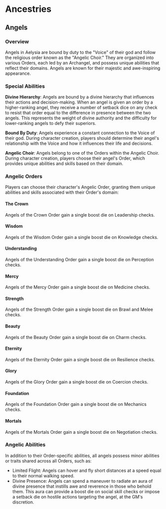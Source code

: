 # Ancestries

## Angels

### Overview

Angels in Aelysia are bound by duty to the "Voice" of their god and follow the religious order known as the "Angelic Choir." They are organized into various Orders, each led by an Archangel, and possess unique abilities that reflect their domains. Angels are known for their majestic and awe-inspiring appearance.

### Special Abilities

**Divine Hierarchy**: Angels are bound by a divine hierarchy that influences their actions and decision-making. When an angel is given an order by a higher-ranking angel, they receive a number of setback dice on any check to resist that order equal to the difference in presence between the two angels. This represents the weight of divine authority and the difficulty for lower-ranking angels to defy their superiors.

**Bound By Duty**: Angels experience a constant connection to the Voice of their god. During character creation, players should determine their angel's relationship with the Voice and how it influences their life and decisions.

**Angelic Choir**: Angels belong to one of the Orders within the Angelic Choir. During character creation, players choose their angel's Order, which provides unique abilities and skills based on their domain.

### Angelic Orders

Players can choose their character's Angelic Order, granting them unique abilities and skills associated with their Order's domain:

#### The Crown

Angels of the Crown Order gain a single boost die on Leadership checks.

#### Wisdom

Angels of the Wisdom Order gain a single boost die on Knowledge checks.

#### Understanding

Angels of the Understanding Order gain a single boost die on Perception checks.

#### Mercy

Angels of the Mercy Order gain a single boost die on Medicine checks.

#### Strength

Angels of the Strength Order gain a single boost die on Brawl and Melee checks.

#### Beauty

Angels of the Beauty Order gain a single boost die on Charm checks.

#### Eternity

Angels of the Eternity Order gain a single boost die on Resilience checks.

#### Glory

Angels of the Glory Order gain a single boost die on Coercion checks.

#### Foundation

Angels of the Foundation Order gain a single boost die on Mechanics checks.

#### Mortals

Angels of the Mortals Order gain a single boost die on Negotiation checks.

### Angelic Abilities

In addition to their Order-specific abilities, all angels possess minor abilities or traits shared across all Orders, such as:

- Limited Flight: Angels can hover and fly short distances at a speed equal to their normal walking speed.
- Divine Presence: Angels can spend a maneuver to radiate an aura of divine presence that instills awe and reverence in those who behold them. This aura can provide a boost die on social skill checks or impose a setback die on hostile actions targeting the angel, at the GM's discretion.
